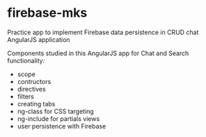 firebase-mks
============

Practice app to implement Firebase data persistence in CRUD chat AngularJS application

Components studied in this AngularJS app for Chat and Search functionality:

* scope
* contructors 
* directives
* filters
* creating tabs
* ng-class for CSS targeting
* ng-include for partials views
* user persistence with Firebase
